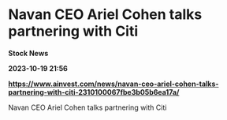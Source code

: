 # Navan CEO Ariel Cohen talks partnering with Citi
**Stock News**

**2023-10-19 21:56**

**https://www.ainvest.com/news/navan-ceo-ariel-cohen-talks-partnering-with-citi-2310100067fbe3b05b6ea17a/**

Navan CEO Ariel Cohen talks partnering with Citi